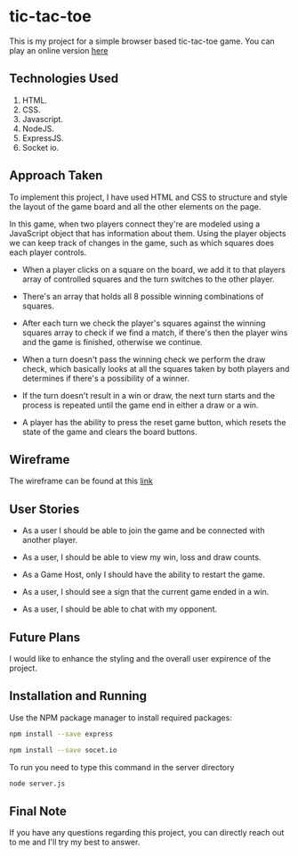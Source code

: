 # tic-tac-toe

This is my project for a simple browser based tic-tac-toe game.
You can play an online version [here](https://hidden-journey-32341.herokuapp.com/)

## Technologies Used

1. HTML.
2. CSS.
3. Javascript.
4. NodeJS.
5. ExpressJS.
6. Socket io.

## Approach Taken

To implement this project, I have used HTML and CSS to structure and style the layout of the game board and all the other elements on the page.

In this game, when two players connect they're are modeled using a JavaScript object that has information about them. Using the player objects we can keep track of changes in the game, such as which squares does each player controls.

* When a player clicks on a square on the board, we add it to that players array of controlled squares and the turn switches to the other player.

* There's an array that holds all 8 possible winning combinations of squares.

* After each turn we check the player's squares against the winning squares array to check if we find a match, if there's then the player wins and the game is finished, otherwise we continue.

* When a turn doesn't pass the winning check we perform the draw check, which basically looks at all the squares taken by both players and determines if there's a possibility of a winner.

* If the turn doesn't result in a win or draw, the next turn starts and the process is repeated until the game end in either a draw or a win.

* A player has the ability to press the reset game button, which resets the state of the game and clears the board buttons.

## Wireframe

The wireframe can be found at this [link](https://wireframe.cc/u11Ebu)

## User Stories

* As a user I should be able to join the game and be connected with another player.

* As a user, I should be able to view my win, loss and draw counts.

* As a Game Host, only I should have the ability to restart the game.

* As a user, I should see a sign that the current game ended in a win.

* As a user, I should be able to chat with my opponent.

## Future Plans

I would like to enhance the styling and the overall user expirence of the project.

## Installation and Running

Use the NPM package manager to install required packages:

```bash
npm install --save express
```

```bash
npm install --save socet.io
```

To run you need to type this command in the server directory

```bash
node server.js
```

## Final Note

If you have any questions regarding this project, you can directly reach out to me and I'll try my best to answer.
